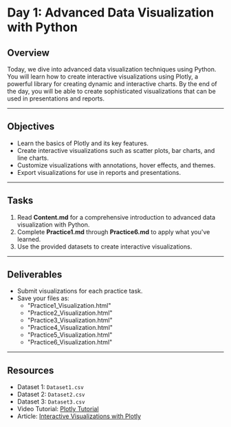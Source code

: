 # Day 1: Advanced Data Visualization with Python

## Overview
Today, we dive into advanced data visualization techniques using Python. You will learn how to create interactive visualizations using Plotly, a powerful library for creating dynamic and interactive charts. By the end of the day, you will be able to create sophisticated visualizations that can be used in presentations and reports.

---

## Objectives
- Learn the basics of Plotly and its key features.
- Create interactive visualizations such as scatter plots, bar charts, and line charts.
- Customize visualizations with annotations, hover effects, and themes.
- Export visualizations for use in reports and presentations.

---

## Tasks
1. Read **Content.md** for a comprehensive introduction to advanced data visualization with Python.
2. Complete **Practice1.md** through **Practice6.md** to apply what you've learned.
3. Use the provided datasets to create interactive visualizations.

---

## Deliverables
- Submit visualizations for each practice task.
- Save your files as:
  - "Practice1_Visualization.html"
  - "Practice2_Visualization.html"
  - "Practice3_Visualization.html"
  - "Practice4_Visualization.html"
  - "Practice5_Visualization.html"
  - "Practice6_Visualization.html"

---

## Resources
- Dataset 1: `Dataset1.csv`
- Dataset 2: `Dataset2.csv`
- Dataset 3: `Dataset3.csv`
- Video Tutorial: [Plotly Tutorial](https://plotly.com/python/)
- Article: [Interactive Visualizations with Plotly](https://towardsdatascience.com/interactive-visualizations-with-plotly)